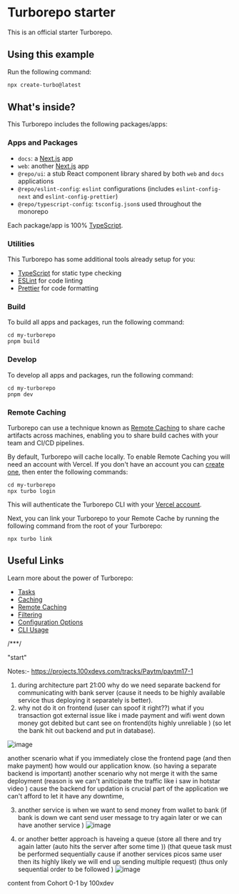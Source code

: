 <!-- @format -->

# Turborepo starter

This is an official starter Turborepo.

## Using this example

Run the following command:

```sh
npx create-turbo@latest
```

## What's inside?

This Turborepo includes the following packages/apps:

### Apps and Packages

- `docs`: a [Next.js](https://nextjs.org/) app
- `web`: another [Next.js](https://nextjs.org/) app
- `@repo/ui`: a stub React component library shared by both `web` and `docs` applications
- `@repo/eslint-config`: `eslint` configurations (includes `eslint-config-next` and `eslint-config-prettier`)
- `@repo/typescript-config`: `tsconfig.json`s used throughout the monorepo

Each package/app is 100% [TypeScript](https://www.typescriptlang.org/).

### Utilities

This Turborepo has some additional tools already setup for you:

- [TypeScript](https://www.typescriptlang.org/) for static type checking
- [ESLint](https://eslint.org/) for code linting
- [Prettier](https://prettier.io) for code formatting

### Build

To build all apps and packages, run the following command:

```
cd my-turborepo
pnpm build
```

### Develop

To develop all apps and packages, run the following command:

```
cd my-turborepo
pnpm dev
```

### Remote Caching

Turborepo can use a technique known as [Remote Caching](https://turbo.build/repo/docs/core-concepts/remote-caching) to share cache artifacts across machines, enabling you to share build caches with your team and CI/CD pipelines.

By default, Turborepo will cache locally. To enable Remote Caching you will need an account with Vercel. If you don't have an account you can [create one](https://vercel.com/signup), then enter the following commands:

```
cd my-turborepo
npx turbo login
```

This will authenticate the Turborepo CLI with your [Vercel account](https://vercel.com/docs/concepts/personal-accounts/overview).

Next, you can link your Turborepo to your Remote Cache by running the following command from the root of your Turborepo:

```
npx turbo link
```

## Useful Links

Learn more about the power of Turborepo:

- [Tasks](https://turbo.build/repo/docs/core-concepts/monorepos/running-tasks)
- [Caching](https://turbo.build/repo/docs/core-concepts/caching)
- [Remote Caching](https://turbo.build/repo/docs/core-concepts/remote-caching)
- [Filtering](https://turbo.build/repo/docs/core-concepts/monorepos/filtering)
- [Configuration Options](https://turbo.build/repo/docs/reference/configuration)
- [CLI Usage](https://turbo.build/repo/docs/reference/command-line-reference)

/\*\*\*/

"start"

Notes:- https://projects.100xdevs.com/tracks/Paytm/paytm17-1

1. during architecture part 21:00
   why do we need separate backend for communicating with bank server (cause it needs to be highly available service thus deploying it separately is better).
2. why not do it on frontend (user can spoof it right??)
   what if you transaction got external issue like i made payment and wifi went down money got debited but cant see on frontend(its highly unreliable ) (so let the bank hit out backend and put in database).

![image](https://github.com/user-attachments/assets/adfed094-2643-453c-ad9b-ab055291eba6)

another scenario what if you immediately close the frontend page (and then make payment) how would our application know. (so having a separate backend is important)
another scenario why not merge it with the same deployment (reason is we can't aniticipate the traffic like i saw in hotstar video ) cause the backend for updation is crucial part of the application we can't afford to let it have any downtime,

3. another service is when we want to send money from wallet to bank (if bank is down we cant send user message to try again later or we can have another service )
   ![image](https://github.com/user-attachments/assets/3707533d-7dda-4d60-ba42-be6f45a1388a)

4. or another better approach is haveing a queue (store all there and try again latter (auto hits the server after some time )) (that queue task must be performed sequentially cause if another services picos same user then its highly likely we will end up sending multiple request) (thus only sequential order to be followed )
   ![image](https://github.com/user-attachments/assets/25c61413-173f-46a7-b148-0a0179e96892)

content from Cohort 0-1 by 100xdev

<!-- @format -->
